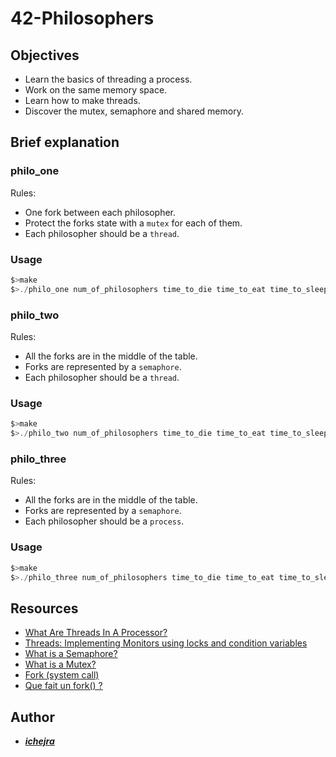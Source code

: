 # 42-Philosophers
## Objectives
- Learn the basics of threading a process.
- Work on the same memory space.
- Learn how to make threads.
- Discover the mutex, semaphore and shared memory.

## Brief explanation
### philo_one
Rules:
- One fork between each philosopher.
- Protect the forks state with a ```mutex``` for each of them.
- Each philosopher should be a ```thread```.
### Usage
```c
$>make
$>./philo_one num_of_philosophers time_to_die time_to_eat time_to_sleep [number_of_times_each_philosopher_must_eat]
```

### philo_two
Rules:
- All the forks are in the middle of the table.
- Forks are represented by a ```semaphore```.
- Each philosopher should be a ```thread```.
### Usage
```c
$>make
$>./philo_two num_of_philosophers time_to_die time_to_eat time_to_sleep [number_of_times_each_philosopher_must_eat]
```

### philo_three
Rules:
- All the forks are in the middle of the table.
- Forks are represented by a ```semaphore```.
- Each philosopher should be a ```process```.
### Usage
```c
$>make
$>./philo_three num_of_philosophers time_to_die time_to_eat time_to_sleep [number_of_times_each_philosopher_must_eat]
```

## Resources
- [What Are Threads In A Processor?](https://www.pcerror-fix.com/about-processor-threads)
- [Threads: Implementing Monitors using locks and condition variables](https://cis.temple.edu/~ingargio/old/cis307s96/readings/pbuffer.html)
- [What is a Semaphore?](https://www.baeldung.com/cs/semaphore#)
- [What is a Mutex?](https://www.baeldung.com/cs/what-is-mutex)
- [Fork (system call)](https://en.wikipedia.org/wiki/Fork_(system_call))
- [Que fait un fork() ?](https://www.commentcamarche.net/faq/10611-que-fait-un-fork)

## Author

- ***[ichejra](https://github.com/ichejra)***
